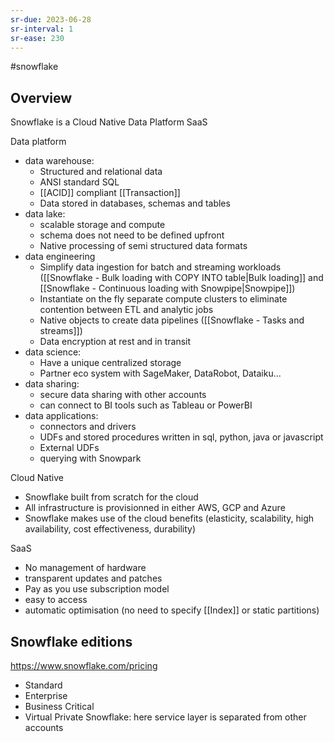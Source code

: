```yaml
---
sr-due: 2023-06-28
sr-interval: 1
sr-ease: 230
---
```


#snowflake

## Overview

Snowflake is a Cloud Native Data Platform SaaS

Data platform

- data warehouse:
  - Structured and relational data
  - ANSI standard SQL
  - [[ACID]] compliant [[Transaction]]
  - Data stored in databases, schemas and tables
- data lake:
  - scalable storage and compute
  - schema does not need to be defined upfront
  - Native processing of semi structured data formats
- data engineering
  - Simplify data ingestion for batch and streaming workloads ([[Snowflake - Bulk loading with COPY INTO table|Bulk loading]] and [[Snowflake - Continuous loading with Snowpipe|Snowpipe]])
  - Instantiate on the fly separate compute clusters to eliminate contention between ETL and analytic jobs
  - Native objects to create data pipelines ([[Snowflake - Tasks and streams]])
  - Data encryption at rest and in transit
- data science:
  - Have a unique centralized storage
  - Partner eco system with SageMaker, DataRobot, Dataiku...
- data sharing:
  - secure data sharing with other accounts
  - can connect to BI tools such as Tableau or PowerBI
- data applications:
  - connectors and drivers
  - UDFs and stored procedures written in sql, python, java or javascript
  - External UDFs
  - querying with Snowpark

Cloud Native

- Snowflake built from scratch for the cloud
- All infrastructure is provisionned in either AWS, GCP and Azure
- Snowflake makes use of the cloud benefits (elasticity, scalability, high availability, cost effectiveness, durability)

SaaS

- No management of hardware
- transparent updates and patches
- Pay as you use subscription model
- easy to access
- automatic optimisation (no need to specify [[Index]] or static partitions)


## Snowflake editions

https://www.snowflake.com/pricing

- Standard
- Enterprise
- Business Critical
- Virtual Private Snowflake: here service layer is separated from other accounts

